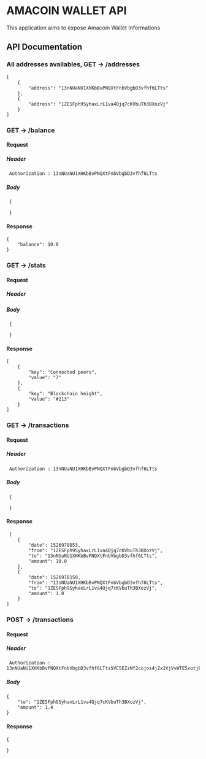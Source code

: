 # AMACOIN WALLET API

This application aims to expose Amacoin Wallet Informations

## API Documentation

### All addresses availables, GET -> /addresses

    [
	    {
	        "address": "13nNUaNU1XHKbBvPNQXtFnbVbgbD3vfhf6LTts"
	    },
	    {
	        "address": "1ZESFph9SyhaxLrL1va4Qjq7cKVbuTh3BXozVj"
	    }
	]

### GET -> /balance

#### Request

##### Header

     Authorization : 13nNUaNU1XHKbBvPNQXtFnbVbgbD3vfhf6LTts

##### Body

     {

     }

#### Response

    {
        "balance": 10.0
    }

### GET -> /stats

#### Request

##### Header

     

##### Body

     {

     }

#### Response

    [
        {
            "key": "Connected peers",
            "value": "7"
        },
        {
            "key": "Blockchain height",
            "value": "#213"
        }
    ]


### GET -> /transactions

#### Request

##### Header

     Authorization : 13nNUaNU1XHKbBvPNQXtFnbVbgbD3vfhf6LTts

##### Body

     {

     }

#### Response

     [
	    {
            "date": 1526978053,
            "from": "1ZESFph9SyhaxLrL1va4Qjq7cKVbuTh3BXozVj",
            "to": "13nNUaNU1XHKbBvPNQXtFnbVbgbD3vfhf6LTts",
            "amount": 10.0
        },
	    {
            "date": 1526978150,
            "from": "13nNUaNU1XHKbBvPNQXtFnbVbgbD3vfhf6LTts",
            "to": "1ZESFph9SyhaxLrL1va4Qjq7cKVbuTh3BXozVj",
            "amount": 1.0
        }
	]
    
### POST -> /transactions

#### Request


##### Header

     Authorization : 13nNUaNU1XHKbBvPNQXtFnbVbgbD3vfhf6LTts$VC5EZzNY2cojos4jZx1VjVvWTE5xotjEN76ScX8F5FsTgymBoV3o1xmV

##### Body

    {
    	"to": "1ZESFph9SyhaxLrL1va4Qjq7cKVbuTh3BXozVj",
    	"amount": 1.4
    }

#### Response

    {

    }

   
